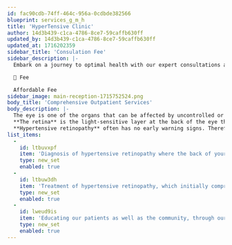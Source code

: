 ```yaml
---
id: fac90cdb-74ff-464c-956a-0cdbde382566
blueprint: services_g_m_h
title: 'HyperTensive Clinic'
author: 14d3b439-c1ca-4786-8ce7-59caffb630ff
updated_by: 14d3b439-c1ca-4786-8ce7-59caffb630ff
updated_at: 1716202359
sidebar_title: 'Consulation Fee'
sidebar_description: |-
  Embark on a journey to optimal health with our expert consultations at a fee that makes quality care accessible to everyone👁️💡

  🌟 Fee

  Affordable Fee
sidebar_image: main-reception-1715752524.png
body_title: 'Comprehensive Outpatient Services'
body_description: |-
  The eye is one of the organs that can be affected by uncontrolled or undetected hypertension. Like high blood sugar, high blood pressure can cause major complications in your eyes, such as hypertensive retinopathy, which is the damage to the retina from high blood pressure.
  **The retina** is the light-sensitive layer at the back of the eye that enables you to see. It does this by converting light and images into signals that are sent to the brain. Damage to the retinal blood vessels can cause blurry vision or even blindness.
  **Hypertensive retinopathy** often has no early warning signs. Therefore, if you have hypertension, do not wait for symptoms, but instead undergo a comprehensive eye exam at least once a year. As the disease progresses, you may experience headaches, double or dim vision and sometimes sudden loss of vision.
list_items:
  -
    id: ltbuvxpf
    item: 'Diagnosis of hypertensive retinopathy where the back of your eye is examined to check for any signs of the condition.'
    type: new_set
    enabled: true
  -
    id: ltbuw3dh
    item: 'Treatment of hypertensive retinopathy, which initially comprises controlling the blood pressure; if there is bleeding at the back of the eye, laser treatment can be applied.'
    type: new_set
    enabled: true
  -
    id: lweud9is
    item: 'Educating our patients as well as the community, through our Outreach Program, on the preventive measures to keep their blood pressure in control, such as adopting a suitable diet, exercising regularly, limiting caffeine and alcoholic beverages, losing weight if overweight and taking blood pressure medications (where need be)—in addition to regular blood pressure checkups.'
    type: new_set
    enabled: true
---
```

